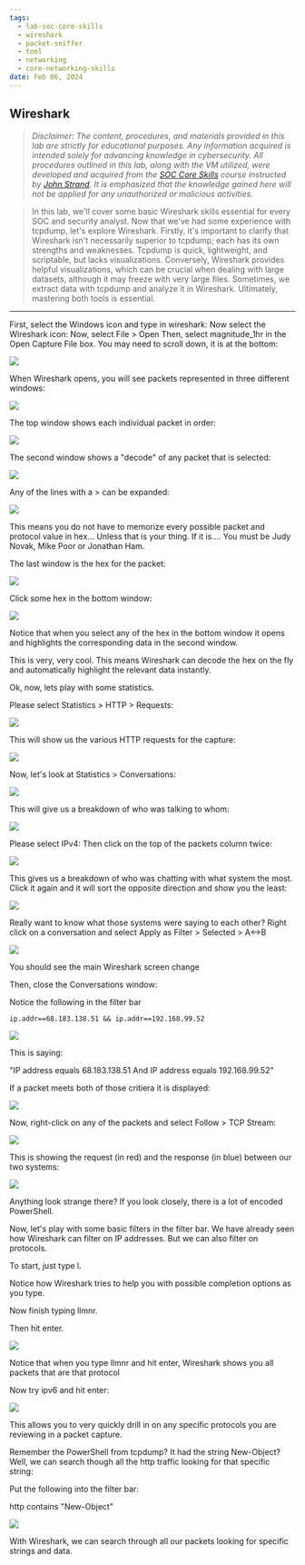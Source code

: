 ```yaml
---
tags:
  - lab-soc-core-skills
  - wireshark
  - packet-sniffer
  - tool
  - networking
  - core-networking-skills
date: Feb 06, 2024
---
```


## Wireshark

> _Disclaimer: The content, procedures, and materials provided in this lab are strictly for educational purposes. Any information acquired is intended solely for advancing knowledge in cybersecurity. All procedures outlined in this lab, along with the VM utilized, were developed and acquired from the [SOC Core Skills](https://www.antisyphontraining.com/on-demand-courses/soc-core-skills-w-john-strand/) course instructed by [John Strand](https://www.sans.org/profiles/john-strand/). It is emphasized that the knowledge gained here will not be applied for any unauthorized or malicious activities._

> In this lab, we'll cover some basic Wireshark skills essential for every SOC and security analyst. Now that we've had some experience with tcpdump, let's explore Wireshark. Firstly, it's important to clarify that Wireshark isn't necessarily superior to tcpdump; each has its own strengths and weaknesses. Tcpdump is quick, lightweight, and scriptable, but lacks visualizations. Conversely, Wireshark provides helpful visualizations, which can be crucial when dealing with large datasets, although it may freeze with very large files. Sometimes, we extract data with tcpdump and analyze it in Wireshark. Ultimately, mastering both tools is essential.

---

First, select the Windows icon and type in wireshark:
Now select the Wireshark icon:
Now, select File > Open
Then, select magnitude_1hr in the Open Capture File box.  You may need to scroll down, it is at the bottom:

![](_attachments/Pasted%20image%2020240210183445.png)

When Wireshark opens, you will see packets represented in three different windows:

![](_attachments/Pasted%20image%2020240210183551.png)

The top window shows each individual packet in order:

![](_attachments/Pasted%20image%2020240210183630.png)

The second window shows a "decode" of any packet that is selected:

![](_attachments/Pasted%20image%2020240210183701.png)

Any of the lines with a > can be expanded:

![](_attachments/Pasted%20image%2020240210183728.png)

This means you do not have to memorize every possible packet and protocol value in hex...  Unless that is your thing.  If it is....  You must be Judy Novak, Mike Poor or Jonathan Ham. 

The last window is the hex for the packet:

![](_attachments/Pasted%20image%2020240210183756.png)

Click some hex in the bottom window:

![](_attachments/Pasted%20image%2020240210183823.png)

Notice that when you select any of the hex in the bottom window it opens and highlights the corresponding data in the second window.

This is very, very cool.  This means Wireshark can decode the hex on the fly and automatically highlight the relevant data instantly.

Ok, now, lets play with some statistics.

Please select Statistics > HTTP > Requests:

![](_attachments/Pasted%20image%2020240210183852.png)

This will show us the various HTTP requests for the capture:

![](_attachments/Pasted%20image%2020240210183919.png)


Now, let's look at Statistics > Conversations:

![](_attachments/Pasted%20image%2020240210183943.png)

This will give us a breakdown of who was talking to whom:

![](_attachments/Pasted%20image%2020240210184015.png)

Please select IPv4:
Then click on the top of the packets column twice:

![](_attachments/Pasted%20image%2020240210184048.png)

This gives us a breakdown of who was chatting with what system the most.  Click it again and it will sort the opposite direction and show you the least:

![](_attachments/Pasted%20image%2020240210184112.png)

Really want to know what those systems were saying to each other?  Right click on a conversation and select Apply as Filter > Selected > A<->B

![](_attachments/Pasted%20image%2020240210184133.png)

You should see the main Wireshark screen change

Then, close the Conversations window:

Notice the following in the filter bar

`ip.addr==68.183.138.51 && ip.addr==192.168.99.52`

![](_attachments/Pasted%20image%2020240210184159.png)

This is saying:

"IP address equals 68.183.138.51 And IP address equals 192.168.99.52"

If a packet meets both of those critiera it is displayed:

![](_attachments/Pasted%20image%2020240210184220.png)

Now, right-click on any of the packets and select Follow > TCP Stream:

![](_attachments/Pasted%20image%2020240210184242.png)

This is showing the request (in red) and the response (in blue) between our two systems:

![](_attachments/Pasted%20image%2020240210184312.png)

Anything look strange there?  If you look closely, there is a lot of encoded PowerShell.

Now, let's play with some basic filters in the filter bar.  We have already seen how Wireshark can filter on IP addresses.  But we can also filter on protocols.

To start, just type l.

Notice how Wireshark tries to help you with possible completion options as you type.

Now finish typing llmnr.

Then hit enter.

![](_attachments/Pasted%20image%2020240210184346.png)

Notice that when you type llmnr and hit enter, Wireshark shows you all packets that are that protocol

Now try ipv6 and hit enter:

![](_attachments/Pasted%20image%2020240210184419.png)

This allows you to very quickly drill in on any specific protocols you are reviewing in a packet capture.

Remember the PowerShell from tcpdump?  It had the string New-Object? Well, we can search though all the http traffic looking for that specific string:

Put the following into the filter bar:

http contains "New-Object"

![](_attachments/Pasted%20image%2020240210184439.png)

With Wireshark, we can search through all our packets looking for specific strings and data.
